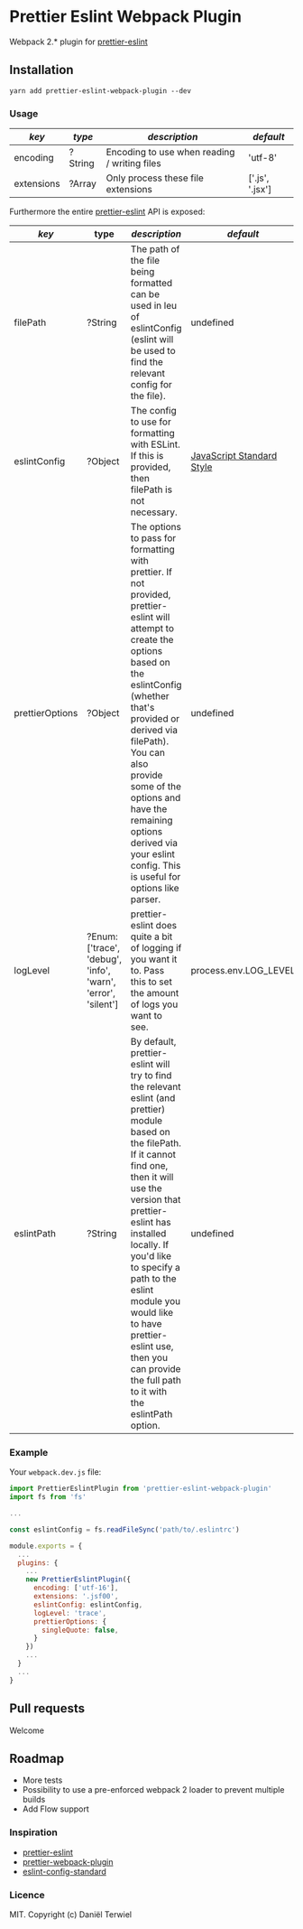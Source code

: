# Prettier Eslint Webpack Plugin

Webpack 2.* plugin for [prettier-eslint](https://github.com/kentcdodds/prettier-eslint)

## Installation
```
yarn add prettier-eslint-webpack-plugin --dev
```

### Usage


| *key*      | *type*          | *description*                                | *default*       |
|------------|-----------------|----------------------------------------------|-----------------|
| encoding   | ?String         | Encoding to use when reading / writing files | 'utf-8'         |
| extensions | ?Array          | Only process these file extensions           | ['.js', '.jsx'] |

Furthermore the entire [prettier-eslint](https://github.com/kentcdodds/prettier-eslint#options) API is exposed:

| *key*           | type                                                         | *description*                                                                                                                                                                                                                                                                                                                                                                       | *default*                                           |
|-----------------|--------------------------------------------------------------|-------------------------------------------------------------------------------------------------------------------------------------------------------------------------------------------------------------------------------------------------------------------------------------------------------------------------------------------------------------------------------------|-----------------------------------------------------|
| filePath        | ?String                                                      | The path of the file being formatted can be used in leu of eslintConfig (eslint will be used to find the relevant config for the file).                                                                                                                                                                                                                                             | undefined                                           |
| eslintConfig    | ?Object                                                      | The config to use for formatting with ESLint. If this is provided, then filePath is not necessary.                                                                                                                                                                                                                                                                                  | [JavaScript Standard Style](http://standardjs.com/) |
| prettierOptions | ?Object                                                      | The options to pass for formatting with prettier. If not provided, prettier-eslint will attempt to create the options based on the eslintConfig (whether that's provided or derived via filePath). You can also provide some of the options and have the remaining options derived via your eslint config. This is useful for options like parser.                                  | undefined                                           |
| logLevel        | ?Enum: ['trace', 'debug', 'info', 'warn', 'error', 'silent'] | prettier-eslint does quite a bit of logging if you want it to. Pass this to set the amount of logs you want to see.                                                                                                                                                                                                                                                                 | process.env.LOG_LEVEL || 'warn'                     |
| eslintPath      | ?String                                                      | By default, prettier-eslint will try to find the relevant eslint (and prettier) module based on the filePath. If it cannot find one, then it will use the version that prettier-eslint has installed locally. If you'd like to specify a path to the eslint module you would like to have prettier-eslint use, then you can provide the full path to it with the eslintPath option. | undefined                                           |

### Example

Your `webpack.dev.js` file:

```javascript
import PrettierEslintPlugin from 'prettier-eslint-webpack-plugin'
import fs from 'fs'

...

const eslintConfig = fs.readFileSync('path/to/.eslintrc')

module.exports = {
  ...
  plugins: {
    ...
    new PrettierEslintPlugin({
      encoding: ['utf-16'],
      extensions: '.jsf00',
      eslintConfig: eslintConfig,
      logLevel: 'trace',
      prettierOptions: {
        singleQuote: false,
      }
    })
    ...
  }
  ...
}
```

## Pull requests
Welcome

## Roadmap
* More tests
* Possibility to use a pre-enforced webpack 2 loader to prevent multiple builds
* Add Flow support

### Inspiration
* [prettier-eslint](https://github.com/kentcdodds/prettier-eslint)
* [prettier-webpack-plugin](https://github.com/hawkins/prettier-webpack-plugin)
* [eslint-config-standard](https://github.com/feross/eslint-config-standard)

### Licence

MIT.
Copyright (c) Daniël Terwiel
